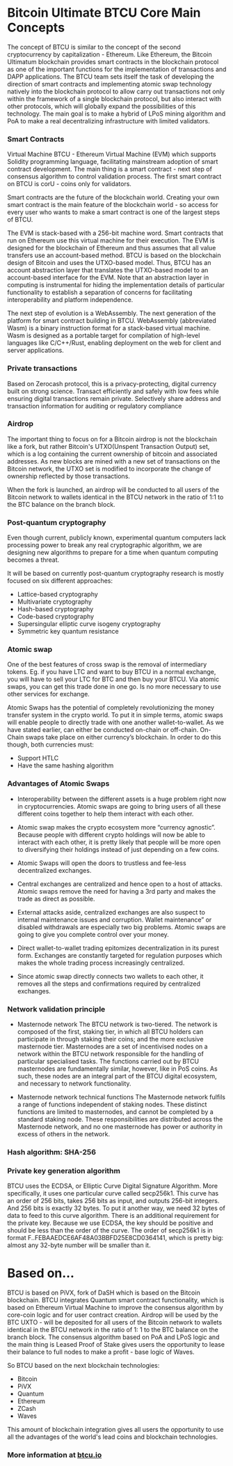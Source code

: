 Bitcoin Ultimate BTCU Core Main Concepts
=====================================

The concept of BTCU is similar to the concept of the second cryptocurrency by capitalization - Ethereum. 
Like Ethereum, the Bitcoin Ultimatum blockchain provides smart contracts in the blockchain protocol as one of the important functions for the implementation of transactions and DAPP applications. 
The BTCU team sets itself the task of developing the direction of smart contracts and implementing atomic swap technology natively into the blockchain protocol to allow carry out transactions not only within the framework of a single blockchain protocol, 
but also interact with other protocols, which will globally expand the possibilities of this technology. 
The main goal is to make a hybrid of LPoS mining algorithm and PoA to make a real decentralizing infrastructure with limited validators. 
 


 


### Smart Contracts
Virtual Machine BTCU -  Ethereum Virtual Machine (EVM)  which supports Solidity programming language, facilitating mainstream adoption of smart contract development.
The main thing is a smart contract - next step of consensus algorithm to control validation process. The first smart contract on BTCU is corU - coins only for validators.

Smart contracts are the future of the blockchain world. Creating your own smart contract is the main feature of the blockchain world - so access for every user who wants to make a smart contract is one of the largest steps of BTCU.

The EVM is stack-based with a 256-bit machine word. Smart contracts that run on Ethereum use this virtual machine for their execution. The EVM is designed for the blockchain of Ethereum and thus assumes that all value transfers use an account-based method. BTCU is based on the blockchain design of Bitcoin and uses the UTXO-based model. Thus, BTCU has an account abstraction layer that translates the UTXO-based model to an account-based interface for the EVM. Note that an abstraction layer in computing is instrumental for hiding the implementation details of particular functionality to establish a separation of concerns for facilitating interoperability and platform independence.

The next step of evolution is a  WebAssembly. The next generation of the platform for smart contract building in BTCU. WebAssembly (abbreviated Wasm) is a binary instruction format for a stack-based virtual machine. Wasm is designed as a portable target for compilation of high-level languages like C/C++/Rust, enabling deployment on the web for client and server applications. 



### Private transactions 
Based on Zerocash protocol, this is a privacy-protecting, digital currency built on strong science. Transact efficiently and safely with low fees while ensuring digital transactions remain private. Selectively share address and transaction information for auditing or regulatory compliance



### Airdrop
The important thing to focus on for a Bitcoin airdrop is not the blockchain like a fork, but rather Bitcoin's UTXO(Unspent Transaction Output) set, which is a log containing the current ownership of bitcoin and associated addresses. As new blocks are mined with a new set of transactions on the Bitcoin network, the UTXO set is modified to incorporate the change of ownership reflected by those transactions.

When the fork is launched, an airdrop will be conducted to all users of the Bitcoin network to wallets identical in the BTCU network in the ratio of 1:1 to the BTC balance on the branch block. 



### Post-quantum cryptography
Even though current, publicly known, experimental quantum computers lack processing power to break any real cryptographic algorithm, we are designing new algorithms to prepare for a time when quantum computing becomes a threat.

It will be based on currently post-quantum cryptography research is mostly focused on six different approaches:


+ Lattice-based cryptography
+ Multivariate cryptography
+ Hash-based cryptography
+ Code-based cryptography
+ Supersingular elliptic curve isogeny cryptography
+ Symmetric key quantum resistance



### Atomic swap
One of the best features of cross swap is the removal of intermediary tokens. Eg. if you have LTC and want to buy BTCU in a normal exchange, you will have to sell your LTC for BTC and then buy your BTCU. Via atomic swaps, you can get this trade done in one go. Is no more necessary to use other services for exchange.

Atomic Swaps has the potential of completely revolutionizing the money transfer system in the crypto world. To put it in simple terms, atomic swaps will enable people to directly trade with one another wallet-to-wallet. As we have stated earlier, can either be conducted on-chain or off-chain.
On-Chain swaps take place on either currency’s blockchain. In order to do this though, both currencies must:


+ Support HTLC
+ Have the same hashing algorithm

### Advantages of Atomic Swaps
+ Interoperability between the different assets is a huge problem right now in cryptocurrencies. Atomic swaps are going to bring users of all these different coins together to help them interact with each other.

+ Atomic swap makes the crypto ecosystem more “currency agnostic”. Because people with different crypto holdings will now be able to interact with each other, it is pretty likely that people will be more open to diversifying their holdings instead of just depending on a few coins.

+ Atomic Swaps will open the doors to trustless and fee-less decentralized exchanges.
+ Central exchanges are centralized and hence open to a host of attacks. Atomic swaps remove the need for having a 3rd party and makes the trade as direct as possible.
+ External attacks aside, centralized exchanges are also suspect to internal maintenance issues and corruption. Wallet maintenance” or disabled withdrawals are especially two big problems. Atomic swaps are going to give you complete control over your money.
+ Direct wallet-to-wallet trading epitomizes decentralization in its purest form. Exchanges are constantly targeted for regulation purposes which makes the whole trading process increasingly centralized.
+ Since atomic swap directly connects two wallets to each other, it removes all the steps and confirmations required by centralized exchanges.




### Network validation principle 


+ Masternode network
The BTCU network is two-tiered. The network is composed of the first, staking tier, in which all BTCU holders can participate in through staking their coins; and the more exclusive masternode tier.
Masternodes are a set of incentivised nodes on a network within the BTCU network responsible for the handling of particular specialised tasks. The functions carried out by BTCU masternodes are fundamentally similar, however, like in PoS coins. As such, these nodes are an integral part of the BTCU digital ecosystem, and necessary to network functionality.


+ Masternode network technical functions
The Masternode network fulfils a range of functions independent of staking nodes. These distinct functions are limited to masternodes, and cannot be completed by a standard staking node. These responsibilities are distributed across the Masternode network, and no one masternode has power or authority in excess of others in the network.



### Hash algorithm: SHA-256



### Private key generation algorithm
BTCU uses the ECDSA, or Elliptic Curve Digital Signature Algorithm. More specifically, it uses one particular curve called secp256k1.
This curve has an order of 256 bits, takes 256 bits as input, and outputs 256-bit integers. And 256 bits is exactly 32 bytes. To put it another way, we need 32 bytes of data to feed to this curve algorithm.
There is an additional requirement for the private key. Because we use ECDSA, the key should be positive and should be less than the order of the curve. The order of secp256k1 is in format F..FEBAAEDCE6AF48A03BBFD25E8CD0364141, which is pretty big: almost any 32-byte number will be smaller than it.



Based on…
=================================

BTCU is based on PiVX, fork of DaSH which is based on the Bitcoin blockchain. BTCU integrates Quantum smart contract functionality, which is based on Ethereum Virtual Machine to improve the consensus algorithm by core-coin logic and for user contract creation. 
Airdrop will be used by the BTC UXTO - will be deposited for all users of the Bitcoin network to wallets identical in the BTCU network in the ratio of 1: 1 to the BTC balance on the branch block. The consensus algorithm based on PoA and LPoS logic and the main thing is Leased Proof of Stake gives users the opportunity to lease their balance to full nodes to make a profit - base logic of Waves.

So BTCU based on the next blockchain technologies:


+ Bitcoin
+ PiVX
+ Quantum
+ Ethereum
+ ZCash
+ Waves


This amount of blockchain integration gives all users the opportunity to use all the advantages of the world's lead coins and blockchain technologies.


### More information at [btcu.io](http://www.btcu.io/)
